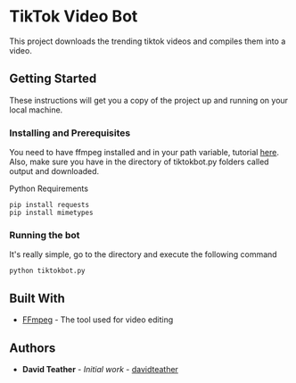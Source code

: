# TikTok Video Bot

This project downloads the trending tiktok videos and compiles them into a video.

## Getting Started

These instructions will get you a copy of the project up and running on your local machine.

### Installing and Prerequisites

You need to have ffmpeg installed and in your path variable, tutorial [here](https://www.thewindowsclub.com/how-to-install-ffmpeg-on-windows-10).
Also, make sure you have in the directory of tiktokbot.py folders called output and downloaded.

Python Requirements
```
pip install requests
pip install mimetypes
```

### Running the bot

It's really simple, go to the directory and execute the following command

```
python tiktokbot.py
```

## Built With

* [FFmpeg](https://ffmpeg.org/) - The tool used for video editing

## Authors

* **David Teather** - *Initial work* - [davidteather](https://github.com/davidteather)